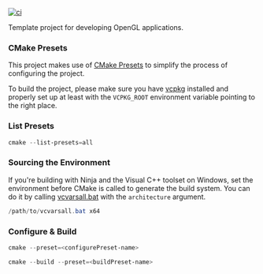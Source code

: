 [![ci](https://github.com/emrekovanci/Template-OpenGL/actions/workflows/ci.yml/badge.svg)](https://github.com/emrekovanci/Template-OpenGL/actions/workflows/ci.yml)

Template project for developing OpenGL applications.

### CMake Presets

This project makes use of [CMake Presets][1] to simplify the process of configuring
the project.

To build the project, please make sure you have [vcpkg][2]
installed and properly set up at least with the `VCPKG_ROOT` environment variable pointing
to the right place.

### List Presets

```powershell
cmake --list-presets=all
```

### Sourcing the Environment

If you're building with Ninja and the Visual C++ toolset on Windows, set the environment before CMake is called to generate the build system. You can do it by calling [vcvarsall.bat][3] with the `architecture` argument.

```powershell
/path/to/vcvarsall.bat x64
```

### Configure & Build

```powershell
cmake --preset=<configurePreset-name>
```

```powershell
cmake --build --preset=<buildPreset-name>
```

[1]: https://cmake.org/cmake/help/latest/manual/cmake-presets.7.html
[2]: https://github.com/microsoft/vcpkg
[3]: https://learn.microsoft.com/en-us/cpp/build/cmake-presets-vs?view=msvc-170#sourcing-the-environment-when-building-with-command-line-generators-on-windows
